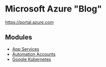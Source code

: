 # Microsoft Azure "Blog" #

https://portal.azure.com

## Modules ##

- [App Services](./modules/app_service.md)
- [Automation Accounts](./modules/azure_automation_accounts.md)
- [Google Kubernetes](./modules/kubernetes.md)
